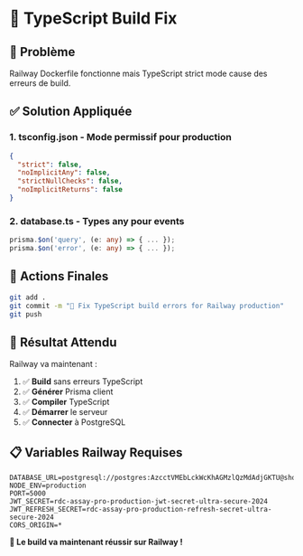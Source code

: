 # 🔧 TypeScript Build Fix

## 🚨 Problème
Railway Dockerfile fonctionne mais TypeScript strict mode cause des erreurs de build.

## ✅ Solution Appliquée

### 1. **tsconfig.json** - Mode permissif pour production
```json
{
  "strict": false,
  "noImplicitAny": false,
  "strictNullChecks": false,
  "noImplicitReturns": false
}
```

### 2. **database.ts** - Types any pour events
```typescript
prisma.$on('query', (e: any) => { ... });
prisma.$on('error', (e: any) => { ... });
```

## 🚀 Actions Finales

```bash
git add .
git commit -m "🔧 Fix TypeScript build errors for Railway production"
git push
```

## 🎯 Résultat Attendu

Railway va maintenant :
1. ✅ **Build** sans erreurs TypeScript
2. ✅ **Générer** Prisma client
3. ✅ **Compiler** TypeScript
4. ✅ **Démarrer** le serveur
5. ✅ **Connecter** à PostgreSQL

## 📋 Variables Railway Requises

```env
DATABASE_URL=postgresql://postgres:AzcctVMEbLckWcKhAGMzlQzMdAdjGKTU@shortline.proxy.rlwy.net:18727/railway
NODE_ENV=production
PORT=5000
JWT_SECRET=rdc-assay-pro-production-jwt-secret-ultra-secure-2024
JWT_REFRESH_SECRET=rdc-assay-pro-production-refresh-secret-ultra-secure-2024
CORS_ORIGIN=*
```

**🚀 Le build va maintenant réussir sur Railway !**
